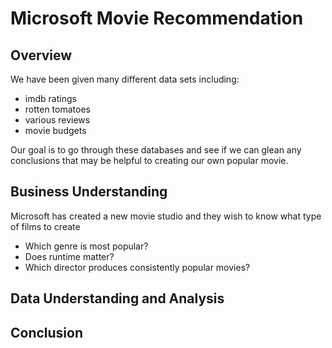 # Microsoft Movie Recommendation
## Overview
We have been given many different data sets including:
* imdb ratings
* rotten tomatoes
* various reviews
* movie budgets

Our goal is to go through these databases and see if we can glean any conclusions that may be
helpful to creating our own popular movie.
## Business Understanding
Microsoft has created a new movie studio and they wish to know what type of films to create
* Which genre is most popular?
* Does runtime matter?
* Which director produces consistently popular movies?
## Data Understanding and Analysis

## Conclusion

